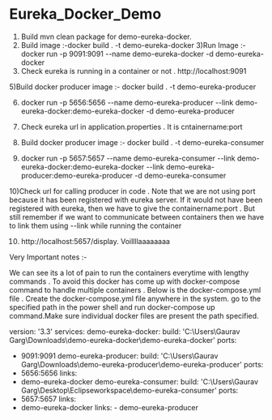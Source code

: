 # Eureka_Docker_Demo
1) Build mvn clean package for demo-eureka-docker.
2) Build image :-docker build  . -t  demo-eureka-docker
3)Run Image :- docker run -p 9091:9091 --name demo-eureka-docker -d demo-eureka-docker
4) Check eureka is running in a container or not . http://localhost:9091


5)Build docker producer image :- docker build  . -t  demo-eureka-producer

6) docker run -p 5656:5656 --name demo-eureka-producer --link demo-eureka-docker:demo-eureka-docker -d demo-eureka-producer
7) Check eureka url in application.properties . It is  cntainername:port

8) Build docker producer image :- docker build  . -t  demo-eureka-consumer

9) docker run -p 5657:5657 --name demo-eureka-consumer --link demo-eureka-docker:demo-eureka-docker --link demo-eureka-producer:demo-eureka-producer -d demo-eureka-consumer

10)Check url for calling producer in code . Note that we are not using port because it has been registered with eureka server.
If it would not have been registered with eureka, then we have to give the containername:port . But still remember
if we want to communicate between containers then we have to link them using --link while running the container

10) http://localhost:5657/display. Voillllaaaaaaaa


Very Important notes :-

We can see its a lot of pain to run the containers everytime with lengthy commands . To avoid this docker has come up with docker-compose
command to handle multiple containers . Below is the docker-compose.yml file . Create the docker-compose.yml file anywhere in the system.
go to the specified path in the power shell and run docker-compose up command.Make sure individual docker files are present the path specified.

version: '3.3'
services:
 demo-eureka-docker:
  build: 'C:\Users\Gaurav Garg\Downloads\demo-eureka-docker\demo-eureka-docker\'
  ports:
   - 9091:9091
 demo-eureka-producer:
  build: 'C:\Users\Gaurav Garg\Downloads\demo-eureka-producer\demo-eureka-producer\'
  ports:
   - 5656:5656
  links:
   - demo-eureka-docker
 demo-eureka-consumer:
  build: 'C:\Users\Gaurav Garg\Desktop\Eclipseworkspace\demo-eureka-consumer\'
  ports:
   - 5657:5657
  links:
   - demo-eureka-docker
  links:
    - demo-eureka-producer
